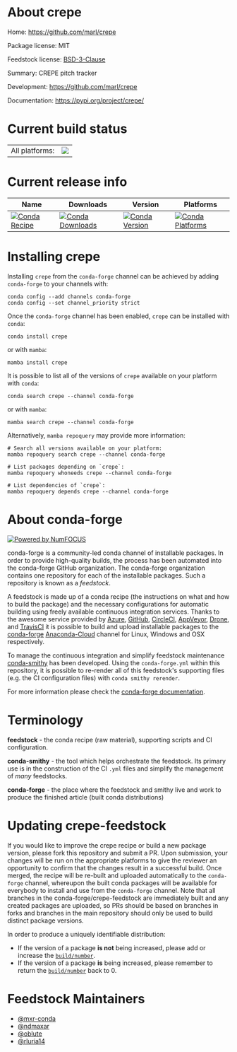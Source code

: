 About crepe
===========

Home: https://github.com/marl/crepe

Package license: MIT

Feedstock license: [BSD-3-Clause](https://github.com/conda-forge/crepe-feedstock/blob/main/LICENSE.txt)

Summary: CREPE pitch tracker

Development: https://github.com/marl/crepe

Documentation: https://pypi.org/project/crepe/

Current build status
====================


<table><tr><td>All platforms:</td>
    <td>
      <a href="https://dev.azure.com/conda-forge/feedstock-builds/_build/latest?definitionId=9780&branchName=main">
        <img src="https://dev.azure.com/conda-forge/feedstock-builds/_apis/build/status/crepe-feedstock?branchName=main">
      </a>
    </td>
  </tr>
</table>

Current release info
====================

| Name | Downloads | Version | Platforms |
| --- | --- | --- | --- |
| [![Conda Recipe](https://img.shields.io/badge/recipe-crepe-green.svg)](https://anaconda.org/conda-forge/crepe) | [![Conda Downloads](https://img.shields.io/conda/dn/conda-forge/crepe.svg)](https://anaconda.org/conda-forge/crepe) | [![Conda Version](https://img.shields.io/conda/vn/conda-forge/crepe.svg)](https://anaconda.org/conda-forge/crepe) | [![Conda Platforms](https://img.shields.io/conda/pn/conda-forge/crepe.svg)](https://anaconda.org/conda-forge/crepe) |

Installing crepe
================

Installing `crepe` from the `conda-forge` channel can be achieved by adding `conda-forge` to your channels with:

```
conda config --add channels conda-forge
conda config --set channel_priority strict
```

Once the `conda-forge` channel has been enabled, `crepe` can be installed with `conda`:

```
conda install crepe
```

or with `mamba`:

```
mamba install crepe
```

It is possible to list all of the versions of `crepe` available on your platform with `conda`:

```
conda search crepe --channel conda-forge
```

or with `mamba`:

```
mamba search crepe --channel conda-forge
```

Alternatively, `mamba repoquery` may provide more information:

```
# Search all versions available on your platform:
mamba repoquery search crepe --channel conda-forge

# List packages depending on `crepe`:
mamba repoquery whoneeds crepe --channel conda-forge

# List dependencies of `crepe`:
mamba repoquery depends crepe --channel conda-forge
```


About conda-forge
=================

[![Powered by
NumFOCUS](https://img.shields.io/badge/powered%20by-NumFOCUS-orange.svg?style=flat&colorA=E1523D&colorB=007D8A)](https://numfocus.org)

conda-forge is a community-led conda channel of installable packages.
In order to provide high-quality builds, the process has been automated into the
conda-forge GitHub organization. The conda-forge organization contains one repository
for each of the installable packages. Such a repository is known as a *feedstock*.

A feedstock is made up of a conda recipe (the instructions on what and how to build
the package) and the necessary configurations for automatic building using freely
available continuous integration services. Thanks to the awesome service provided by
[Azure](https://azure.microsoft.com/en-us/services/devops/), [GitHub](https://github.com/),
[CircleCI](https://circleci.com/), [AppVeyor](https://www.appveyor.com/),
[Drone](https://cloud.drone.io/welcome), and [TravisCI](https://travis-ci.com/)
it is possible to build and upload installable packages to the
[conda-forge](https://anaconda.org/conda-forge) [Anaconda-Cloud](https://anaconda.org/)
channel for Linux, Windows and OSX respectively.

To manage the continuous integration and simplify feedstock maintenance
[conda-smithy](https://github.com/conda-forge/conda-smithy) has been developed.
Using the ``conda-forge.yml`` within this repository, it is possible to re-render all of
this feedstock's supporting files (e.g. the CI configuration files) with ``conda smithy rerender``.

For more information please check the [conda-forge documentation](https://conda-forge.org/docs/).

Terminology
===========

**feedstock** - the conda recipe (raw material), supporting scripts and CI configuration.

**conda-smithy** - the tool which helps orchestrate the feedstock.
                   Its primary use is in the construction of the CI ``.yml`` files
                   and simplify the management of *many* feedstocks.

**conda-forge** - the place where the feedstock and smithy live and work to
                  produce the finished article (built conda distributions)


Updating crepe-feedstock
========================

If you would like to improve the crepe recipe or build a new
package version, please fork this repository and submit a PR. Upon submission,
your changes will be run on the appropriate platforms to give the reviewer an
opportunity to confirm that the changes result in a successful build. Once
merged, the recipe will be re-built and uploaded automatically to the
`conda-forge` channel, whereupon the built conda packages will be available for
everybody to install and use from the `conda-forge` channel.
Note that all branches in the conda-forge/crepe-feedstock are
immediately built and any created packages are uploaded, so PRs should be based
on branches in forks and branches in the main repository should only be used to
build distinct package versions.

In order to produce a uniquely identifiable distribution:
 * If the version of a package **is not** being increased, please add or increase
   the [``build/number``](https://docs.conda.io/projects/conda-build/en/latest/resources/define-metadata.html#build-number-and-string).
 * If the version of a package **is** being increased, please remember to return
   the [``build/number``](https://docs.conda.io/projects/conda-build/en/latest/resources/define-metadata.html#build-number-and-string)
   back to 0.

Feedstock Maintainers
=====================

* [@mxr-conda](https://github.com/mxr-conda/)
* [@ndmaxar](https://github.com/ndmaxar/)
* [@oblute](https://github.com/oblute/)
* [@rluria14](https://github.com/rluria14/)

